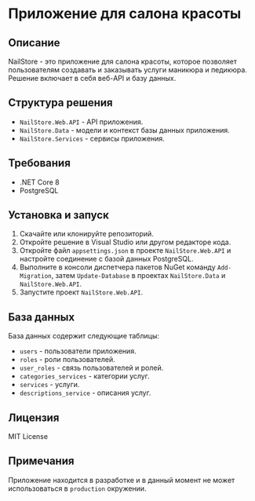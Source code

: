 # Приложение для салона красоты

## Описание

NailStore - это приложение для салона красоты, которое позволяет пользователям создавать и заказывать услуги маникюра и педикюра. Решение включает в себя веб-API и базу данных.

## Структура решения

- `NailStore.Web.API` - API приложения.
- `NailStore.Data` - модели и контекст базы данных приложения.
- `NailStore.Services` - сервисы приложения.

## Требования

- .NET Core 8
- PostgreSQL

## Установка и запуск

1. Скачайте или клонируйте репозиторий.
2. Откройте решение в Visual Studio или другом редакторе кода.
3. Откройте файл `appsettings.json` в проекте `NailStore.Web.API` и настройте соединение с базой данных PostgreSQL.
4. Выполните в консоли диспетчера пакетов NuGet команду `Add-Migration`, затем `Update-Database` в проектах `NailStore.Data` и `NailStore.Web.API`.
5. Запустите проект `NailStore.Web.API`.



## База данных

База данных содержит следующие таблицы:

- `users` - пользователи приложения.
- `roles` - роли пользователей.
- `user_roles` - связь пользователей и ролей.
- `categories_services` - категории услуг.
- `services` - услуги.
- `descriptions_service` - описания услуг.



## Лицензия

MIT License

## Примечания

Приложение находится в разработке и в данный момент не может использоваться в `production` окружении.